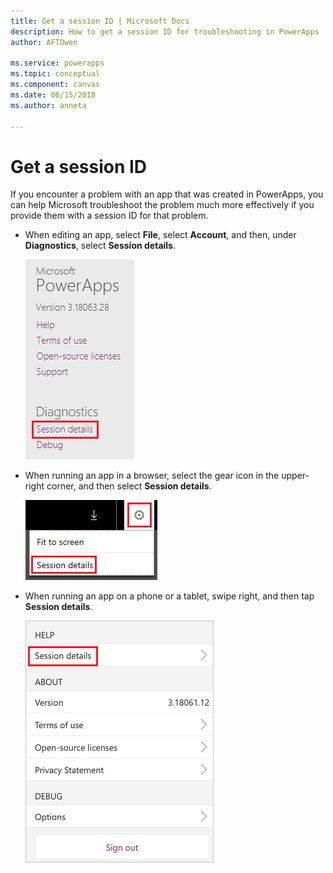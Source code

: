 ```yaml
---
title: Get a session ID | Microsoft Docs
description: How to get a session ID for troubleshooting in PowerApps
author: AFTOwen

ms.service: powerapps
ms.topic: conceptual
ms.component: canvas
ms.date: 06/15/2018
ms.author: anneta

---
```

# Get a session ID
If you encounter a problem with an app that was created in PowerApps, you can help Microsoft troubleshoot the problem much more effectively if you provide them with a session ID for that problem.

- When editing an app, select **File**, select **Account**, and then, under **Diagnostics**, select **Session details**.

     ![Get a session ID from PowerApps Studio](media/get-sessionid/studio.png)

- When running an app in a browser, select the gear icon in the upper-right corner, and then select **Session details**.

     ![Get a session ID from a browser](media/get-sessionid/browser.png)

- When running an app on a phone or a tablet, swipe right, and then tap **Session details**.

     ![Get a session ID from a browser](media/get-sessionid/mobile.png)
